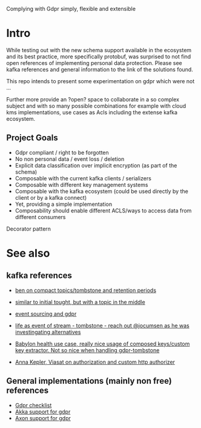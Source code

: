 Complying with Gdpr simply, flexible and extensible

# Intro
While testing out with the new schema support available in the ecosystem and its best practice, more specifically protobuf, was surprised to not find open references of implementing personal data protection. Please see kafka references and general information to the link of the solutions found.

This repo intends to present some experimentation on gdpr which were not ...

Further more provide an ?open? space to collaborate in a so complex subject and with so many possible combinations for example with cloud kms implementations, use cases  as Acls including the extense kafka ecosystem. 

## Project Goals
* Gdpr compliant / right to be forgotten
* No non personal data / event loss / deletion
* Explicit data classification over implicit encryption (as part of the schema)
* Composable with the current kafka clients / serializers
* Composable with different key management systems
* Composable with the kafka ecosystem (could be used directly by the client or by a kafka connect)
* Yet, providing a simple implementation
* Composability should enable different ACLS/ways to access data from different consumers





Decorator pattern

# See also

## kafka references


* [ben on compact topics/tombstone and retention periods](https://www.confluent.io/blog/handling-gdpr-log-forget/1)
* [similar to initial tought, but with a topic in the middle](https://danlebrero.com/2018/04/11/kafka-gdpr-event-sourcing/)
* [event sourcing and gdpr](https://www.michielrook.nl/2017/11/forget-me-please-event-sourcing-gdpr/)

* [life as event of stream - tombstone - reach out @jocumsen as he was investingating alternatives](https://www.confluent.io/kafka-summit-sf18/life-is-a-stream-of-events/)
* [Babylon health use case, really nice usage of composed keys/custom key extractor. Not so nice when handling gdpr-tombstone](https://www.confluent.io/kafka-summit-lon19/one-key-to-rule-them-all/)

* [Anna Kepler, Viasat on authorization and custom http authorizer](https://www.confluent.io/kafka-summit-ny19/kafka-pluggable-auth-for-enterprise-security/)

## General implementations (mainly non free) references
* [Gdpr checklist](https://gdpr.eu/checklist/)
* [Akka support for gdpr](https://doc.akka.io/docs/akka-enhancements/current/gdpr/index.html)
* [Axon support for gdpr](https://axoniq.io/product-overview/axon-data-protection)
